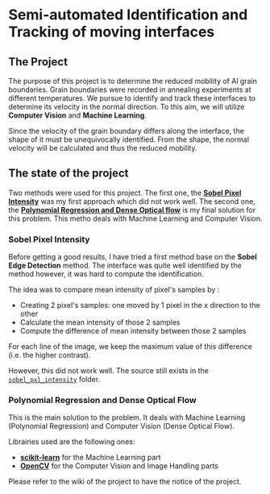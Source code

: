# Semi-automated Identification and Tracking of moving interfaces

## The Project 

The purpose of this project is to determine the reduced mobility of Al grain boundaries. Grain boundaries were recorded in annealing experiments at different temperatures. We pursue to identify and track these interfaces to determine its velocity in the normal direction. To this aim, we will utilize **Computer Vision** and **Machine Learning**. 

Since the velocity of the grain boundary differs along the interface, the shape of it must be unequivocally identified. From the shape, the normal velocity will be calculated and thus the reduced mobility.

## The state of the project

Two methods were used for this project. The first one, the [**Sobel Pixel Intensity**](#sobel-pixel-intensity) was my first approach which did not work well. The second one, the [**Polynomial Regression and Dense Optical flow**](#polynomial-regression-and-dense-optical-flow) is my final solution for this problem. This metho deals with Machine Learning and Computer Vision. 

### Sobel Pixel Intensity
Before getting a good results, I have tried a first method base on the **Sobel Edge Detection** method. The interface was quite well identified by the method however, it was hard to compute the identification. 

The idea was to compare mean intensity of pixel's samples by :

- Creating 2 pixel's samples: one moved by 1 pixel in the x direction to the other
- Calculate the mean intensity of those 2 samples
- Compute the difference of mean intensity between those 2 samples

For each line of the image, we keep the maximum value of this difference (i.e. the higher contrast). 

However, this did not work well. The source still exists in the [`sobel_pxl_intensity`](https://github.gatech.edu/tmroz3/Special_Problem/tree/dev/src/sobel_pxl_intensity) folder. 

### Polynomial Regression and Dense Optical Flow

This is the main solution to the problem. It deals with Machine Learning (Polynomial Regression) and Computer Vision (Dense Optical Flow). 

Librairies used are the following ones:

- [**scikit-learn**](https://scikit-learn.org/stable/) for the Machine Learning part
- [**OpenCV**](https://opencv.org) for the Computer Vision and Image Handling parts

Please refer to the wiki of the project to have the notice of the project.